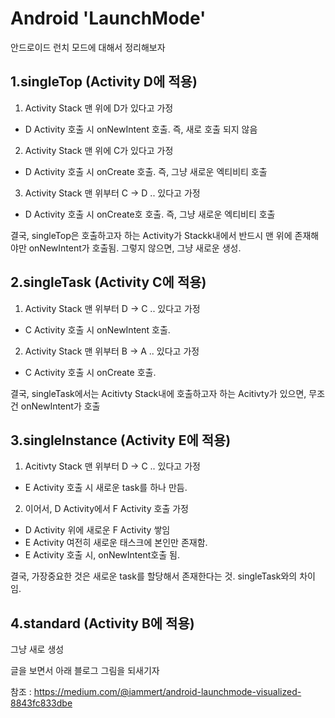 # Android 'LaunchMode'

안드로이드 런치 모드에 대해서 정리해보자

## 1.singleTop (Activity D에 적용)
1) Activity Stack 맨 위에 D가 있다고 가정
 - D Activity 호출 시 onNewIntent 호출. 즉, 새로 호출 되지 않음

2) Activity Stack 맨 위에 C가 있다고 가정
 - D Activity 호출 시 onCreate 호출. 즉, 그냥 새로운 엑티비티 호출

3) Activity Stack 맨 위부터 C -> D .. 있다고 가정
 - D Activity 호출 시 onCreate호 호출. 즉, 그냥 새로운 엑티비티 호출
 
결국, singleTop은 호출하고자 하는 Activity가 Stackk내에서 반드시 맨 위에 존재해야만 onNewIntent가 호출됨.
그렇지 않으면, 그냥 새로운 생성.


## 2.singleTask (Activity C에 적용)
1) Activity Stack 맨 위부터 D -> C .. 있다고 가정
 - C Activity 호출 시 onNewIntent 호출. 
 
2) Activity Stack 맨 위부터 B -> A .. 있다고 가정
 - C Activity 호출 시 onCreate 호출.
 
결국, singleTask에서는 Acitivty Stack내에 호출하고자 하는 Acitivty가 있으면, 무조건 onNewIntent가 호출


## 3.singleInstance (Activity E에 적용)
1) Acitivty Stack 맨 위부터 D -> C .. 있다고 가정
 - E Activity 호출 시 새로운 task를 하나 만듬.

2) 이어서, D Activity에서 F Activity 호출 가정
 - D Activity 위에 새로운 F Activity 쌓임
 - E Activity 여전히 새로운 태스크에 본인만 존재함.
 - E Activity 호출 시, onNewIntent호출 됨.
 
 결국, 가장중요한 것은 새로운 task를 할당해서 존재한다는 것. singleTask와의 차이임.
 
 
## 4.standard (Activity B에 적용)
그냥 새로 생성

글을 보면서 아래 블로그 그림을 되새기자
 
참조 : https://medium.com/@iammert/android-launchmode-visualized-8843fc833dbe

